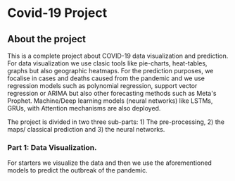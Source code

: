 # Covid-19 Project
## About the project 
This is a complete project about COVID-19 data visualization and prediction.
For data visualization we use clasic tools like pie-charts, heat-tables, graphs but also geographic heatmaps. 
For the prediction purposes, we focalise in cases and deaths caused from the pandemic and we use regression models
such as polynomial regression, support vector regression or ARIMA but also other forecasting methods such as 
Meta's Prophet. Machine/Deep learning models (neural networks) like LSTMs, GRUs, with Attention mechanisms are also deployed. 

The project is divided in two three sub-parts: 1) The pre-processing, 2) the maps/ classical prediction and 3) the neural networks. 

### Part 1: Data Visualization.
For starters we visualize the data and then we use the aforementioned models to predict the outbreak of the pandemic.
